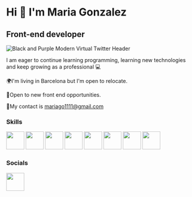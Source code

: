 # Hi 👋 I'm Maria Gonzalez

## Front-end developer

![Black and Purple Modern Virtual Twitter Header](https://user-images.githubusercontent.com/104831553/196235774-25635661-f91c-46b7-ad8c-47cec182a376.png)

I am eager to continue learning programming, learning new technologies and keep growing as a professional 💻

🌍I'm living in Barcelona but I'm open to relocate.

💼Open to new front end opportunities.

📧My contact is mariago1111@gmail.com




### Skills

<img src="https://user-images.githubusercontent.com/104831553/196232541-571703b7-bba0-4382-8214-d51d4f49d148.png" width="48"> <img src="https://user-images.githubusercontent.com/104831553/196236275-30081ce5-f154-4fe3-8da4-daee8ecec4c0.png" width="48"> <img src="https://user-images.githubusercontent.com/104831553/196236026-4e22c73c-a8dc-47dd-9cda-5a5697c34665.png" width="48"> <img src="https://user-images.githubusercontent.com/104831553/196237077-9f37b011-ff24-43ac-ba42-17ce3f92ea71.png" width="48"> <img src="https://user-images.githubusercontent.com/104831553/196237205-6d510b6e-d4d7-4db1-bc5d-19298d617aff.png" width="48"> <img src="https://user-images.githubusercontent.com/104831553/196236679-b06e1aaa-a82a-4dd5-b253-87242c03d55f.png" width="48"> <img src="https://user-images.githubusercontent.com/104831553/196237394-0a32b8f1-568d-43d8-b46b-9072645eac2e.png" width="48"> <img src="https://cdn.icon-icons.com/icons2/2107/PNG/512/file_type_firebase_icon_130606.png" width="48">




### Socials

<a href="https://www.linkedin.com/in/mariagonzalezcarreno/">
  <img src="https://user-images.githubusercontent.com/104831553/196241718-cacd75f4-edb0-4161-91b1-e923f40fd254.png" width="48"> 
</a>

















<!--
**mariago6/mariago6** is a ✨ _special_ ✨ repository because its `README.md` (this file) appears on your GitHub profile.

Here are some ideas to get you started:

- 🔭 I’m currently working on ...
- 🌱 I’m currently learning ...
- 👯 I’m looking to collaborate on ...
- 🤔 I’m looking for help with ...
- 💬 Ask me about ...
- 📫 How to reach me: ...
- 😄 Pronouns: ...
- ⚡ Fun fact: ...
-->
